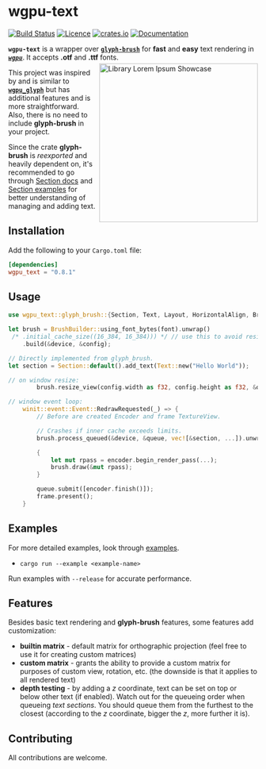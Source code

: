 # wgpu-text

[![Build Status](https://img.shields.io/github/actions/workflow/status/blatko1/wgpu-text/rust.yml?logo=github)](https://github.com/Blatko1/wgpu-text/actions)
[![Licence](https://img.shields.io/github/license/Blatko1/wgpu-text?color=%23537aed)](https://github.com/Blatko1/wgpu-text/blob/master/LICENSE)
[![crates.io](https://img.shields.io/crates/v/wgpu_text?logo=rust&logoColor=%23bf7d36)](https://crates.io/crates/wgpu_text)
[![Documentation](https://img.shields.io/docsrs/wgpu_text)](https://docs.rs/wgpu_text)

**`wgpu-text`** is a wrapper over **[`glyph-brush`](https://github.com/alexheretic/glyph-brush)** for **fast** and **easy** text rendering in **_[`wgpu`](https://github.com/gfx-rs/wgpu)_**. It accepts **.otf** and **.ttf** fonts.

<img src="showcase.png" align="right" style="padding: 0px 0px 5px 4px; margin-top: -10px" alt="Library Lorem Ipsum Showcase" width="320px">

This project was inspired by and is similar to **[`wgpu_glyph`](https://github.com/hecrj/wgpu_glyph)** but has additional features and is more straightforward. Also, there is no need to include **glyph-brush** in your project.

Since the crate **glyph-brush** is *reexported* and heavily dependent on, it's recommended to go through [Section docs](https://docs.rs/glyph_brush/latest/glyph_brush/struct.Section.html) and [Section examples](https://github.com/alexheretic/glyph-brush/tree/master/gfx-glyph/examples) for better understanding of managing and adding text.

## **Installation**

Add the following to your `Cargo.toml` file:

```toml
[dependencies]
wgpu_text = "0.8.1"
```

## **Usage**

```rust
use wgpu_text::glyph_brush::{Section, Text, Layout, HorizontalAlign, BrushBuilder};

let brush = BrushBuilder::using_font_bytes(font).unwrap()
 /* .initial_cache_size((16_384, 16_384))) */ // use this to avoid resizing cache texture
    .build(&device, &config);

// Directly implemented from glyph_brush.
let section = Section::default().add_text(Text::new("Hello World"));

// on window resize:
        brush.resize_view(config.width as f32, config.height as f32, &queue);

// window event loop:
    winit::event::Event::RedrawRequested(_) => {
        // Before are created Encoder and frame TextureView.

        // Crashes if inner cache exceeds limits.
        brush.process_queued(&device, &queue, vec![&section, ...]).unwrap();

        {
            let mut rpass = encoder.begin_render_pass(...);
            brush.draw(&mut rpass);
        }

        queue.submit([encoder.finish()]);
        frame.present();
    }
```

## **Examples**

For more detailed examples, look through [examples](https://github.com/Blatko1/wgpu_text/tree/master/examples).

* `cargo run --example <example-name>`

Run examples with `--release` for accurate performance.

## **Features**

Besides basic text rendering and **glyph-brush** features, some features add customization:

- **builtin matrix** - default matrix for orthographic projection (feel free to use it for creating custom matrices)
- **custom matrix** - grants the ability to provide a custom matrix for purposes of custom view, rotation, etc. (the downside is that it applies to all rendered text)
- **depth testing** - by adding a *z* coordinate, text can be set on top or below other text (if enabled). Watch out for the queueing order when queueing *text sections*. You should queue them from the furthest to the closest (according to the *z* coordinate, bigger the *z*, more further it is).

## **Contributing**

All contributions are welcome.
